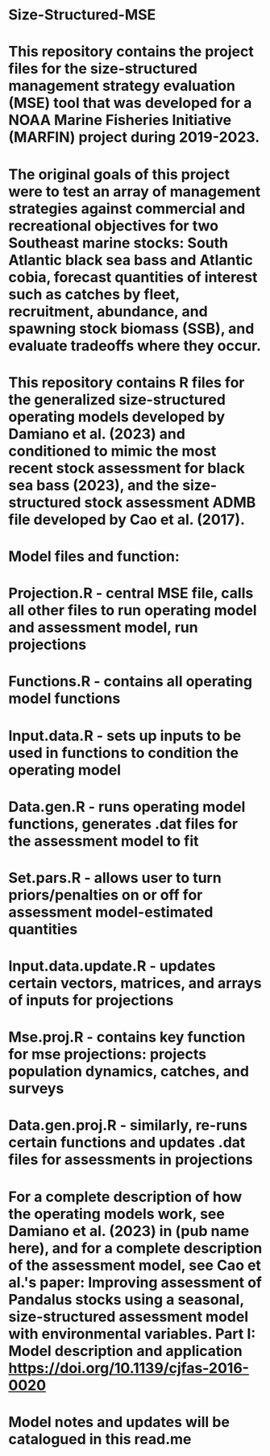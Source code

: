 # Size-Structured-MSE

# This repository contains the project files for the size-structured management strategy evaluation (MSE) tool that was developed for a NOAA Marine Fisheries Initiative (MARFIN) project during 2019-2023.

# The original goals of this project were to test an array of management strategies against commercial and recreational objectives for two Southeast marine stocks: South Atlantic black sea bass and Atlantic cobia, forecast quantities of interest such as catches by fleet, recruitment, abundance, and spawning stock biomass (SSB), and evaluate tradeoffs where they occur.

# This repository contains R files for the generalized size-structured operating models developed by Damiano et al. (2023) and conditioned to mimic the most recent stock assessment for black sea bass (2023), and the size-structured stock assessment ADMB file developed by Cao et al. (2017). 

# Model files and function:
# Projection.R - central MSE file, calls all other files to run operating model and assessment model, run projections
# Functions.R - contains all operating model functions
# Input.data.R - sets up inputs to be used in functions to condition the operating model
# Data.gen.R - runs operating model functions, generates .dat files for the assessment model to fit
# Set.pars.R - allows user to turn priors/penalties on or off for assessment model-estimated quantities 
# Input.data.update.R - updates certain vectors, matrices, and arrays of inputs for projections
# Mse.proj.R - contains key function for mse projections: projects population dynamics, catches, and surveys
# Data.gen.proj.R - similarly, re-runs certain functions and updates .dat files for assessments in projections

# For a complete description of how the operating models work, see Damiano et al. (2023) in (pub name here), and for a complete description of the assessment model, see Cao et al.'s paper: Improving assessment of Pandalus stocks using a seasonal, size-structured assessment model with environmental variables. Part I: Model description and application https://doi.org/10.1139/cjfas-2016-0020

# Model notes and updates will be catalogued in this read.me 
